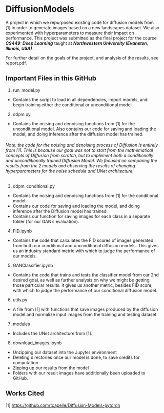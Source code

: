 # DiffusionModels
A project in which we repurposed existing code for diffusion models from [1] in order to generate images based on a new landscapes dataset. We also experimented with hyperparameters to measure their impact on performance. This project was submitted as the final project for the course _**CS449: Deep Learning**_ taught at _**Northwestern University (Evanston, Illinois, USA)**_ . 

For further detail on the goals of the project, and analysis of the results, see report.pdf.

## Important Files in this GitHub
1. run_model.py
 * Contains the script to load in all dependencies, import models, and begin training either the conditional or unconditional model.

2. ddpm.py
 * Contains the noising and denoising functions from [1] for the unconditional model. Also contains our code for saving and loading the model, and doing inference after the diffusion model has trained.

###### _Note: the code for the noising and denoising process of Diffusion is entirely from [1]. This is because our goal was not to start from the mathematical concepts of Diffusion from scratch, but to implement both a conditionally and unconditionally trained Diffusion Model. We focused on comparing the results from the 2 models and observing the results of changing hyperparameters for the noise schedule and UNet architecture._

3. ddpm_conditional.py
 * Contains the noising and denoising functions from [1] for the conditional model.
 * Contains our code for saving and loading the model, and doing inference after the Diffusion model has trained.
 * Contains our function for saving images for each class in a separate folder (for our GAN’s evaluation).
 
4. FID.ipynb
 * Contains the code that calculates the FID scores of images generated from both our conditional and unconditional diffusion models. This gives us an industry standard metric with which to judge the performance of our models.

5. GANClassifier.ipynb
 * Contains the code that trains and tests the classifier model from our 2nd desired goal, as well as further analysis on why we might be getting those particular results. It gives us another metric, besides FID score, with which to judge the performance of our conditional diffusion model.
 
6. utils.py
 * A file from [1] with functions that save images produced by the diffusion model and normalize input images from the training and testing dataset

7. modules
 * Includes the UNet architecture from [1].

8. download_images.ipynb
 * Unzipping our dataset into the Jupyter environment
 * Deleting directories once our model is done, to save credits for computation
 * Zipping up our results from the model
 * Folders with our result images have additionally been uploaded to GitHub.

## Works Cited
[1] https://github.com/tcapelle/Diffusion-Models-pytorch
